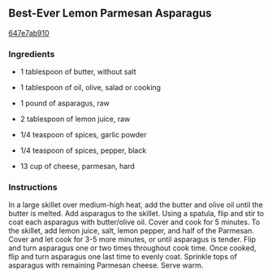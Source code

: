 ## Best-Ever Lemon Parmesan Asparagus

[647e7ab910](http://tastykitchen.com/recipes/sidedishes/best-ever-lemon-parmesan-asparagus/)

### Ingredients

 - 1 tablespoon of butter, without salt

 - 1 tablespoon of oil, olive, salad or cooking

 - 1 pound of asparagus, raw

 - 2 tablespoon of lemon juice, raw

 - 1/4 teaspoon of spices, garlic powder

 - 1/4 teaspoon of spices, pepper, black

 - 13 cup of cheese, parmesan, hard

### Instructions

In a large skillet over medium-high heat, add the butter and olive oil until the butter is melted. Add asparagus to the skillet. Using a spatula, flip and stir to coat each asparagus with butter/olive oil. Cover and cook for 5 minutes. To the skillet, add lemon juice, salt, lemon pepper, and half of the Parmesan. Cover and let cook for 3-5 more minutes, or until asparagus is tender. Flip and turn asparagus one or two times throughout cook time. Once cooked, flip and turn asparagus one last time to evenly coat. Sprinkle tops of asparagus with remaining Parmesan cheese. Serve warm.